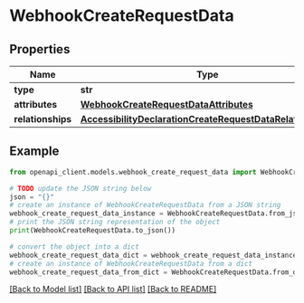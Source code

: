 # WebhookCreateRequestData


## Properties

Name | Type | Description | Notes
------------ | ------------- | ------------- | -------------
**type** | **str** |  | 
**attributes** | [**WebhookCreateRequestDataAttributes**](WebhookCreateRequestDataAttributes.md) |  | 
**relationships** | [**AccessibilityDeclarationCreateRequestDataRelationships**](AccessibilityDeclarationCreateRequestDataRelationships.md) |  | 

## Example

```python
from openapi_client.models.webhook_create_request_data import WebhookCreateRequestData

# TODO update the JSON string below
json = "{}"
# create an instance of WebhookCreateRequestData from a JSON string
webhook_create_request_data_instance = WebhookCreateRequestData.from_json(json)
# print the JSON string representation of the object
print(WebhookCreateRequestData.to_json())

# convert the object into a dict
webhook_create_request_data_dict = webhook_create_request_data_instance.to_dict()
# create an instance of WebhookCreateRequestData from a dict
webhook_create_request_data_from_dict = WebhookCreateRequestData.from_dict(webhook_create_request_data_dict)
```
[[Back to Model list]](../README.md#documentation-for-models) [[Back to API list]](../README.md#documentation-for-api-endpoints) [[Back to README]](../README.md)


